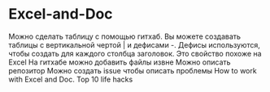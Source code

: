 # Excel-and-Doc
Можно сделать таблицу с помощью гитхаб. Вы можете создавать таблицы с вертикальной чертой | и дефисами -. Дефисы используются, чтобы создать для каждого столбца заголовок. Это свойство похоже на Excel
На гитхабе можно добавить файлы извне
Можно описать репозитор
Можно создать issue чтобы описать проблемы
How to work with Excel and Doc. Top 10 life hacks
